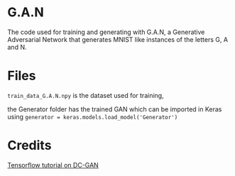 # G.A.N
The code used for training and generating with G.A.N, a Generative Adversarial Network that generates MNIST like instances of the letters G, A and N.

# Files

`train_data_G.A.N.npy` is the dataset used for training,

the Generator folder has the trained GAN which can be imported in Keras using `generator = keras.models.load_model('Generator')`

# Credits 
[Tensorflow tutorial on DC-GAN](https://www.tensorflow.org/tutorials/generative/dcgan)
